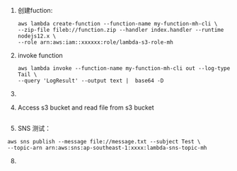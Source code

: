 1. 创建fuction:

   ```
   aws lambda create-function --function-name my-function-mh-cli \
   --zip-file fileb://function.zip --handler index.handler --runtime nodejs12.x \
   --role arn:aws:iam::xxxxxx:role/lambda-s3-role-mh
   ```



2. invoke function

   ```shell
   aws lambda invoke --function-name my-function-mh-cli out --log-type Tail \
   --query 'LogResult' --output text |  base64 -D
   ```


3.

4. Access s3 bucket and read file from s3 bucket

   ```sh
   
   ```

   

7. SNS 测试：

```shell
aws sns publish --message file://message.txt --subject Test \
--topic-arn arn:aws:sns:ap-southeast-1:xxxx:lambda-sns-topic-mh
```



8. 